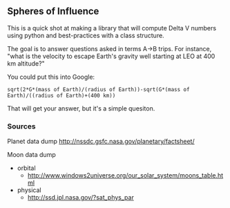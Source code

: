 ## Spheres of Influence

This is a quick shot at making a library that will compute Delta V numbers
using python and best-practices with a class structure.

The goal is to answer questions asked in terms A->B trips. For instance,
"what is the velocity to escape Earth's gravity well starting at LEO at 
400 km altitude?"

You could put this into Google:

```
sqrt(2*G*(mass of Earth)/(radius of Earth))-sqrt(G*(mass of Earth)/((radius of Earth)+(400 km))
```

That will get your answer, but it's a simple quesiton.

### Sources

Planet data dump
http://nssdc.gsfc.nasa.gov/planetary/factsheet/

Moon data dump
 - orbital
   - http://www.windows2universe.org/our_solar_system/moons_table.html
 - physical
   - http://ssd.jpl.nasa.gov/?sat_phys_par

